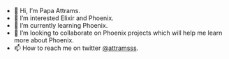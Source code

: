 - 👋 Hi, I’m Papa Attrams.
- 👀 I’m interested Elixir and Phoenix.
- 🌱 I’m currently learning Phoenix.
- 💞️ I’m looking to collaborate on Phoenix projects which will help me learn more about Phoenix.
- 📫 How to reach me on twitter [@attramsss](https://twitter.com/attramsss).

<!---
Attrams/Attrams is a ✨ special ✨ repository because its `README.md` (this file) appears on your GitHub profile.
You can click the Preview link to take a look at your changes.
--->
